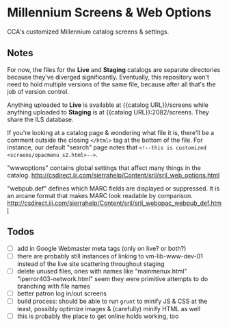 # Millennium Screens & Web Options

CCA's customized Millennium catalog screens & settings.

## Notes

For now, the files for the **Live** and **Staging** catalogs are separate directories because they've diverged significantly. Eventually, this repository won't need to hold multiple versions of the same file, because after all that's the job of version control.

Anything uploaded to **Live** is available at {{catalog URL}}/screens while anything uploaded to **Staging** is at {{catalog URL}}:2082/screens. They share the ILS database.

If you're looking at a catalog page & wondering what file it is, there'll be a comment outside the closing `</html>` tag at the bottom of the file. For instance, our default "search" page notes that `<!--this is customized <screens/opacmenu_s2.html>-->`.

"wwwoptions" contains global settings that affect many things in the catalog.
http://csdirect.iii.com/sierrahelp/Content/sril/sril_web_options.html

"webpub.def" defines which MARC fields are displayed or suppressed. It is an arcane format that makes MARC look readable by comparison.
http://csdirect.iii.com/sierrahelp/Content/sril/sril_webopac_webpub_def.html

## Todos

- [ ] add in Google Webmaster meta tags (only on live? or both?)
- [ ] there are probably still instances of linking to vm-lib-www-dev-01 instead of the live site scattering throughout staging
- [ ] delete unused files, ones with names like "mainmenux.html" "iperror403-network.html" seem they were primitive attempts to do branching with file names
- [ ] better patron log in/out screens
- [ ] build process: should be able to run `grunt` to minify JS & CSS at the least, possibly optimize images & (carefully) minify HTML as well
- [ ] this is probably the place to get online holds working, too
